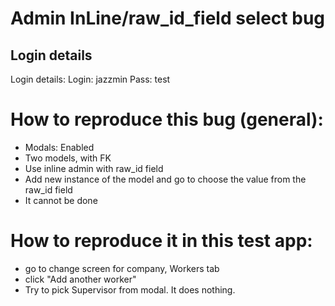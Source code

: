 # Admin InLine/raw_id_field select bug

## Login details
Login details:
Login: jazzmin
Pass: test

# How to reproduce this bug (general):
- Modals: Enabled
- Two models, with FK
- Use inline admin with raw_id field
- Add new instance of the model and go to choose the value from the raw_id field
- It cannot be done

# How to reproduce it in this test app:
- go to change screen for company, Workers tab
- click "Add another worker"
- Try to pick Supervisor from modal. It does nothing.
